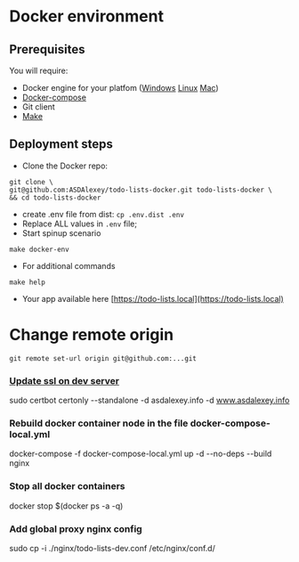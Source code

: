 # Docker environment
Prerequisites
-----
You will require:

- Docker engine for your platfom ([Windows](https://docs.docker.com/docker-for-windows/) [Linux](https://docs.docker.com/engine/installation/#/on-linux) [Mac](https://docs.docker.com/docker-for-mac/install/))
- [Docker-compose](https://docs.docker.com/compose/install/)
- Git client
- [Make](https://en.wikipedia.org/wiki/Make_(software))

Deployment steps
-----
 * Clone the Docker repo:

```
git clone \
git@github.com:ASDAlexey/todo-lists-docker.git todo-lists-docker \
&& cd todo-lists-docker
```

 * create .env file from dist: `cp .env.dist .env` 
 * Replace ALL values in `.env` file;
 * Start spinup scenario

```
make docker-env
```
 
 * For additional commands
 
```
make help
```


 * Your app available here [https://todo-lists.local](https://todo-lists.local)
 
 
 # Change remote origin 
 ```
 git remote set-url origin git@github.com:...git
 ```
 
### [Update ssl on dev server](https://certbot.eff.org/all-instructions/#ubuntu-16-10-yakkety-nginx)
sudo certbot certonly --standalone -d asdalexey.info -d www.asdalexey.info

### Rebuild docker container node in the file docker-compose-local.yml
docker-compose -f docker-compose-local.yml up -d --no-deps --build nginx

### Stop all docker containers
docker stop $(docker ps -a -q)

### Add global proxy nginx config
sudo cp -i ./nginx/todo-lists-dev.conf /etc/nginx/conf.d/
